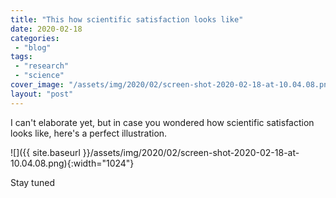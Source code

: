 ```yaml
---
title: "This how scientific satisfaction looks like"
date: 2020-02-18
categories: 
 - "blog"
tags: 
 - "research"
 - "science"
cover_image: "/assets/img/2020/02/screen-shot-2020-02-18-at-10.04.08.png"
layout: "post"
---
```


I can't elaborate yet, but in case you wondered how scientific satisfaction looks like, here's a perfect illustration.

![]({{ site.baseurl }}/assets/img/2020/02/screen-shot-2020-02-18-at-10.04.08.png){:width="1024"}

Stay tuned
